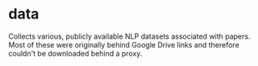 # data
Collects various, publicly available NLP datasets associated with papers. Most of these were originally behind Google Drive links and therefore couldn't be downloaded behind a proxy.
